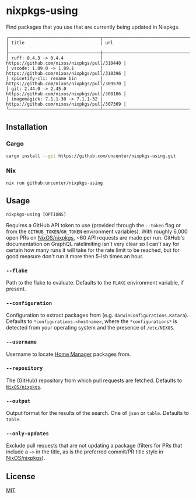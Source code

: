 # nixpkgs-using

Find packages that you use that are currently being updated in Nixpkgs.

```
╭───────────────────────────────────┬──────────────────────────────────────────────╮
│ title                             │ url                                          │
├───────────────────────────────────┼──────────────────────────────────────────────┤
│ ruff: 0.4.3 -> 0.4.4              │ https://github.com/nixos/nixpkgs/pull/310440 │
│ vscode: 1.89.0 -> 1.89.1          │ https://github.com/nixos/nixpkgs/pull/310396 │
│ spicetify-cli: rename bin         │ https://github.com/nixos/nixpkgs/pull/309570 │
│ git: 2.44.0 -> 2.45.0             │ https://github.com/nixos/nixpkgs/pull/308186 │
│ imagemagick: 7.1.1-30 -> 7.1.1-32 │ https://github.com/nixos/nixpkgs/pull/307309 │
╰───────────────────────────────────┴──────────────────────────────────────────────╯
```

## Installation

### Cargo

```sh
cargo install --git https://github.com/uncenter/nixpkgs-using.git
```

### Nix

```
nix run github:uncenter/nixpkgs-using
```

## Usage

```
nixpkgs-using [OPTIONS]
```

Requires a GitHub API token to use (provided through the `--token` flag or from the `GITHUB_TOKEN`/`GH_TOKEN` environment variables). With roughly 6,000 open PRs on [NixOS/nixpkgs](https://github.com/NixOS/nixpkgs), ~60 API requests are made per run. GitHub's documentation on GraphQL ratelimiting isn't very clear so I can't say for certain how many runs it will take for the rate limit to be reached, but for good measure don't run it more then 5-ish times an hour.

### `--flake`

Path to the flake to evaluate. Defaults to the `FLAKE` environment variable, if present.

### `--configuration`

Configuration to extract packages from (e.g. `darwinConfigurations.Katara`). Defaults to `*configurations.<hostname>`, where the `*configurations*` is detected from your operating system and the presence of `/etc/NIXOS`.

### `--username`

Username to locate [Home Manager](https://github.com/nix-community/home-manager) packages from.

### `--repository`

The (GitHub) repository from which pull requests are fetched. Defaults to [`NixOS/nixpkgs`](https://github.com/NixOS/nixpkgs).

### `--output`

Output format for the results of the search. One of `json` or `table`. Defaults to `table`.

### `--only-updates`

Exclude pull requests that are not updating a package (filters for PRs that include a `->` in the title, as is the preferred commit/PR title style in [NixOS/nixpkgs](https://github.com/NixOS/nixpkgs)).

## License

[MIT](LICENSE)
